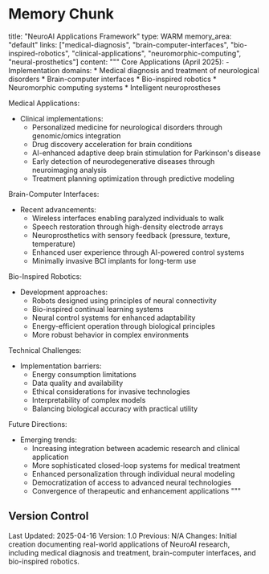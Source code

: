# Memory Chunk

<chunk>
title: "NeuroAI Applications Framework"
type: WARM
memory_area: "default"
links: ["medical-diagnosis", "brain-computer-interfaces", "bio-inspired-robotics", "clinical-applications", "neuromorphic-computing", "neural-prosthetics"]
content: """
Core Applications (April 2025):
- Implementation domains:
  * Medical diagnosis and treatment of neurological disorders
  * Brain-computer interfaces
  * Bio-inspired robotics
  * Neuromorphic computing systems
  * Intelligent neuroprostheses

Medical Applications:
- Clinical implementations:
  * Personalized medicine for neurological disorders through genomic/omics integration
  * Drug discovery acceleration for brain conditions
  * AI-enhanced adaptive deep brain stimulation for Parkinson's disease
  * Early detection of neurodegenerative diseases through neuroimaging analysis
  * Treatment planning optimization through predictive modeling

Brain-Computer Interfaces:
- Recent advancements:
  * Wireless interfaces enabling paralyzed individuals to walk
  * Speech restoration through high-density electrode arrays
  * Neuroprosthetics with sensory feedback (pressure, texture, temperature)
  * Enhanced user experience through AI-powered control systems
  * Minimally invasive BCI implants for long-term use

Bio-Inspired Robotics:
- Development approaches:
  * Robots designed using principles of neural connectivity
  * Bio-inspired continual learning systems
  * Neural control systems for enhanced adaptability
  * Energy-efficient operation through biological principles
  * More robust behavior in complex environments

Technical Challenges:
- Implementation barriers:
  * Energy consumption limitations
  * Data quality and availability
  * Ethical considerations for invasive technologies
  * Interpretability of complex models
  * Balancing biological accuracy with practical utility

Future Directions:
- Emerging trends:
  * Increasing integration between academic research and clinical application
  * More sophisticated closed-loop systems for medical treatment
  * Enhanced personalization through individual neural modeling
  * Democratization of access to advanced neural technologies
  * Convergence of therapeutic and enhancement applications
"""
</chunk>

## Version Control
Last Updated: 2025-04-16
Version: 1.0
Previous: N/A
Changes: Initial creation documenting real-world applications of NeuroAI research, including medical diagnosis and treatment, brain-computer interfaces, and bio-inspired robotics.